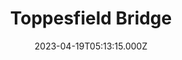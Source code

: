---
date: 2023-04-19T05:13:15.000Z
title: Toppesfield Bridge
latitude: 52.04077641340885
longitude: 0.9519222660170001
category: checkin
---